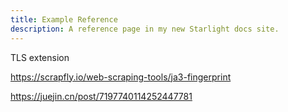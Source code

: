 ```yaml
---
title: Example Reference
description: A reference page in my new Starlight docs site.
---
```


TLS extension

<https://scrapfly.io/web-scraping-tools/ja3-fingerprint>

<https://juejin.cn/post/7197740114252447781>
